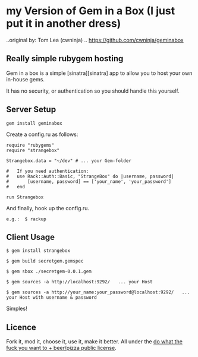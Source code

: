 # my Version of Gem in a Box (I just put it in another dress)

..original by:
Tom Lea (cwninja) .. https://github.com/cwninja/geminabox


## Really simple rubygem hosting

Gem in a box is a simple [sinatra][sinatra] app to allow you to host your own in-house gems.

It has no security, or authentication so you should handle this yourself.

## Server Setup
    gem install geminabox
Create a config.ru as follows:

    require "rubygems"
	require "strangebox"

	Strangebox.data = "~/dev" # ... your Gem-folder

	#	If you need authentication:
	#	use Rack::Auth::Basic, "StrangeBox" do |username, password|
	#		[username, password] == ['your_name', 'your_password']
	#	end

	run Strangebox

And finally, hook up the config.ru.

	e.g.:  $ rackup

## Client Usage

    $ gem install strangebox

    $ gem build secretgem.gemspec

	$ gem sbox ./secretgem-0.0.1.gem

	$ gem sources -a http://localhost:9292/   ... your Host

	$ gem sources -a http://your_name:your_password@localhost:9292/   ... your Host with username & password

Simples!

## Licence

Fork it, mod it, choose it, use it, make it better. All under the [do what the fuck you want to + beer/pizza public license][WTFBPPL].

[WTFBPPL]: http://tomlea.co.uk/WTFBPPL.txt

